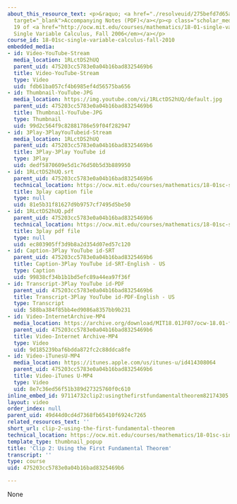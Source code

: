 ```yaml
---
about_this_resource_text: <p>&raquo; <a href="./resolveuid/275befd7d65a08b6aff13d124e41d44a"
  target="_blank">Accompanying Notes (PDF)</a></p><p class="scholar_medsm">From Lecture
  19 of <a href="http://ocw.mit.edu/courses/mathematics/18-01-single-variable-calculus-fall-2006/video-lectures/"><em>18.01
  Single Variable Calculus, Fall 2006</em></a></p>
course_id: 18-01sc-single-variable-calculus-fall-2010
embedded_media:
- id: Video-YouTube-Stream
  media_location: 1RLctDS2hUQ
  parent_uid: 475203cc5783e0a04b16bad8325469b6
  title: Video-YouTube-Stream
  type: Video
  uid: fdb61ba057cf4b6985ef4d56575ba656
- id: Thumbnail-YouTube-JPG
  media_location: https://img.youtube.com/vi/1RLctDS2hUQ/default.jpg
  parent_uid: 475203cc5783e0a04b16bad8325469b6
  title: Thumbnail-YouTube-JPG
  type: Thumbnail
  uid: 99d2c564f9c82881786e59f04f282947
- id: 3Play-3PlayYouTubeid-Stream
  media_location: 1RLctDS2hUQ
  parent_uid: 475203cc5783e0a04b16bad8325469b6
  title: 3Play-3Play YouTube id
  type: 3Play
  uid: dedf5870609e5d1c76d50b5d3b889950
- id: 1RLctDS2hUQ.srt
  parent_uid: 475203cc5783e0a04b16bad8325469b6
  technical_location: https://ocw.mit.edu/courses/mathematics/18-01sc-single-variable-calculus-fall-2010/unit-3-the-definite-integral-and-its-applications/part-a-definition-of-the-definite-integral-and-first-fundamental-theorem/session-47-introduction-of-the-fundamental-theorem-of-calculus/clip-2-using-the-first-fundamental-theorem/1RLctDS2hUQ.srt
  title: 3play caption file
  type: null
  uid: 81e5b31f81627d9b9757cf7495d5be50
- id: 1RLctDS2hUQ.pdf
  parent_uid: 475203cc5783e0a04b16bad8325469b6
  technical_location: https://ocw.mit.edu/courses/mathematics/18-01sc-single-variable-calculus-fall-2010/unit-3-the-definite-integral-and-its-applications/part-a-definition-of-the-definite-integral-and-first-fundamental-theorem/session-47-introduction-of-the-fundamental-theorem-of-calculus/clip-2-using-the-first-fundamental-theorem/1RLctDS2hUQ.pdf
  title: 3play pdf file
  type: null
  uid: ec803905ff3d9b8a2d354d07ed57c120
- id: Caption-3Play YouTube id-SRT
  parent_uid: 475203cc5783e0a04b16bad8325469b6
  title: Caption-3Play YouTube id-SRT-English - US
  type: Caption
  uid: 99838cf34b1b1bd5efc89a44ea97f36f
- id: Transcript-3Play YouTube id-PDF
  parent_uid: 475203cc5783e0a04b16bad8325469b6
  title: Transcript-3Play YouTube id-PDF-English - US
  type: Transcript
  uid: 588ba384f85bb4ed9086a8357bb9b231
- id: Video-InternetArchive-MP4
  media_location: https://archive.org/download/MIT18.01JF07/ocw-18.01-f07-lec19_300k.mp4
  parent_uid: 475203cc5783e0a04b16bad8325469b6
  title: Video-Internet Archive-MP4
  type: Video
  uid: 9d185239baf6bdda872fc2c88ddca8fe
- id: Video-iTunesU-MP4
  media_location: https://itunes.apple.com/us/itunes-u/id414308064
  parent_uid: 475203cc5783e0a04b16bad8325469b6
  title: Video-iTunes U-MP4
  type: Video
  uid: 8e7c36ed56f51b389d27325760f0c610
inline_embed_id: 97114732clip2:usingthefirstfundamentaltheorem82174305
layout: video
order_index: null
parent_uid: 49d44d0cd4d7368fb65410f6924c7265
related_resources_text: ''
short_url: clip-2-using-the-first-fundamental-theorem
technical_location: https://ocw.mit.edu/courses/mathematics/18-01sc-single-variable-calculus-fall-2010/unit-3-the-definite-integral-and-its-applications/part-a-definition-of-the-definite-integral-and-first-fundamental-theorem/session-47-introduction-of-the-fundamental-theorem-of-calculus/clip-2-using-the-first-fundamental-theorem
template_type: thumbnail_popup
title: 'Clip 2: Using the First Fundamental Theorem'
transcript: ''
type: course
uid: 475203cc5783e0a04b16bad8325469b6

---
```

None